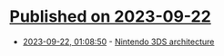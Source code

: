 # [Published on 2023-09-22](index.md)

* [2023-09-22, 01:08:50](https://lobste.rs/s/3rnney/nintendo_3ds_architecture) - [Nintendo 3DS architecture](https://www.copetti.org/writings/consoles/nintendo-3ds/)
